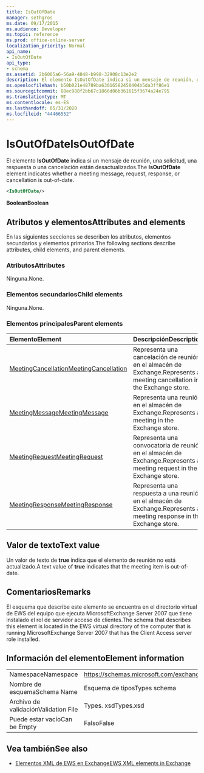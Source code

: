 ```yaml
---
title: IsOutOfDate
manager: sethgros
ms.date: 09/17/2015
ms.audience: Developer
ms.topic: reference
ms.prod: office-online-server
localization_priority: Normal
api_name:
- IsOutOfDate
api_type:
- schema
ms.assetid: 2b6005a6-56a9-4848-b998-32908c13e2e2
description: El elemento IsOutOfDate indica si un mensaje de reunión, una solicitud, una respuesta o una cancelación están desactualizados.
ms.openlocfilehash: b50b021e48789ba63016582450404b5da3ff86e1
ms.sourcegitcommit: 88ec988f2bb67c1866d06b361615f3674a24e795
ms.translationtype: MT
ms.contentlocale: es-ES
ms.lasthandoff: 05/31/2020
ms.locfileid: "44466552"
---
```

# <a name="isoutofdate"></a><span data-ttu-id="65719-103">IsOutOfDate</span><span class="sxs-lookup"><span data-stu-id="65719-103">IsOutOfDate</span></span>

<span data-ttu-id="65719-104">El elemento **IsOutOfDate** indica si un mensaje de reunión, una solicitud, una respuesta o una cancelación están desactualizados.</span><span class="sxs-lookup"><span data-stu-id="65719-104">The **IsOutOfDate** element indicates whether a meeting message, request, response, or cancellation is out-of-date.</span></span> 
  
```xml
<IsOutOfDate/>
```

 <span data-ttu-id="65719-105">**Boolean**</span><span class="sxs-lookup"><span data-stu-id="65719-105">**Boolean**</span></span>
## <a name="attributes-and-elements"></a><span data-ttu-id="65719-106">Atributos y elementos</span><span class="sxs-lookup"><span data-stu-id="65719-106">Attributes and elements</span></span>

<span data-ttu-id="65719-107">En las siguientes secciones se describen los atributos, elementos secundarios y elementos primarios.</span><span class="sxs-lookup"><span data-stu-id="65719-107">The following sections describe attributes, child elements, and parent elements.</span></span>
  
### <a name="attributes"></a><span data-ttu-id="65719-108">Atributos</span><span class="sxs-lookup"><span data-stu-id="65719-108">Attributes</span></span>

<span data-ttu-id="65719-109">Ninguna.</span><span class="sxs-lookup"><span data-stu-id="65719-109">None.</span></span>
  
### <a name="child-elements"></a><span data-ttu-id="65719-110">Elementos secundarios</span><span class="sxs-lookup"><span data-stu-id="65719-110">Child elements</span></span>

<span data-ttu-id="65719-111">Ninguna.</span><span class="sxs-lookup"><span data-stu-id="65719-111">None.</span></span>
  
### <a name="parent-elements"></a><span data-ttu-id="65719-112">Elementos principales</span><span class="sxs-lookup"><span data-stu-id="65719-112">Parent elements</span></span>

|<span data-ttu-id="65719-113">**Elemento**</span><span class="sxs-lookup"><span data-stu-id="65719-113">**Element**</span></span>|<span data-ttu-id="65719-114">**Descripción**</span><span class="sxs-lookup"><span data-stu-id="65719-114">**Description**</span></span>|
|:-----|:-----|
|[<span data-ttu-id="65719-115">MeetingCancellation</span><span class="sxs-lookup"><span data-stu-id="65719-115">MeetingCancellation</span></span>](meetingcancellation.md) <br/> |<span data-ttu-id="65719-116">Representa una cancelación de reunión en el almacén de Exchange.</span><span class="sxs-lookup"><span data-stu-id="65719-116">Represents a meeting cancellation in the Exchange store.</span></span>  <br/> |
|[<span data-ttu-id="65719-117">MeetingMessage</span><span class="sxs-lookup"><span data-stu-id="65719-117">MeetingMessage</span></span>](meetingmessage.md) <br/> |<span data-ttu-id="65719-118">Representa una reunión en el almacén de Exchange.</span><span class="sxs-lookup"><span data-stu-id="65719-118">Represents a meeting in the Exchange store.</span></span>  <br/> |
|[<span data-ttu-id="65719-119">MeetingRequest</span><span class="sxs-lookup"><span data-stu-id="65719-119">MeetingRequest</span></span>](meetingrequest.md) <br/> |<span data-ttu-id="65719-120">Representa una convocatoria de reunión en el almacén de Exchange.</span><span class="sxs-lookup"><span data-stu-id="65719-120">Represents a meeting request in the Exchange store.</span></span>  <br/> |
|[<span data-ttu-id="65719-121">MeetingResponse</span><span class="sxs-lookup"><span data-stu-id="65719-121">MeetingResponse</span></span>](meetingresponse.md) <br/> |<span data-ttu-id="65719-122">Representa una respuesta a una reunión en el almacén de Exchange.</span><span class="sxs-lookup"><span data-stu-id="65719-122">Represents a meeting response in the Exchange store.</span></span>  <br/> |
   
## <a name="text-value"></a><span data-ttu-id="65719-123">Valor de texto</span><span class="sxs-lookup"><span data-stu-id="65719-123">Text value</span></span>

<span data-ttu-id="65719-124">Un valor de texto de **true** indica que el elemento de reunión no está actualizado.</span><span class="sxs-lookup"><span data-stu-id="65719-124">A text value of **true** indicates that the meeting item is out-of-date.</span></span> 
  
## <a name="remarks"></a><span data-ttu-id="65719-125">Comentarios</span><span class="sxs-lookup"><span data-stu-id="65719-125">Remarks</span></span>

<span data-ttu-id="65719-126">El esquema que describe este elemento se encuentra en el directorio virtual de EWS del equipo que ejecuta MicrosoftExchange Server 2007 que tiene instalado el rol de servidor acceso de clientes.</span><span class="sxs-lookup"><span data-stu-id="65719-126">The schema that describes this element is located in the EWS virtual directory of the computer that is running MicrosoftExchange Server 2007 that has the Client Access server role installed.</span></span>
  
## <a name="element-information"></a><span data-ttu-id="65719-127">Información del elemento</span><span class="sxs-lookup"><span data-stu-id="65719-127">Element information</span></span>

|||
|:-----|:-----|
|<span data-ttu-id="65719-128">Namespace</span><span class="sxs-lookup"><span data-stu-id="65719-128">Namespace</span></span>  <br/> |https://schemas.microsoft.com/exchange/services/2006/types  <br/> |
|<span data-ttu-id="65719-129">Nombre de esquema</span><span class="sxs-lookup"><span data-stu-id="65719-129">Schema Name</span></span>  <br/> |<span data-ttu-id="65719-130">Esquema de tipos</span><span class="sxs-lookup"><span data-stu-id="65719-130">Types schema</span></span>  <br/> |
|<span data-ttu-id="65719-131">Archivo de validación</span><span class="sxs-lookup"><span data-stu-id="65719-131">Validation File</span></span>  <br/> |<span data-ttu-id="65719-132">Types. xsd</span><span class="sxs-lookup"><span data-stu-id="65719-132">Types.xsd</span></span>  <br/> |
|<span data-ttu-id="65719-133">Puede estar vacío</span><span class="sxs-lookup"><span data-stu-id="65719-133">Can be Empty</span></span>  <br/> |<span data-ttu-id="65719-134">Falso</span><span class="sxs-lookup"><span data-stu-id="65719-134">False</span></span>  <br/> |
   
## <a name="see-also"></a><span data-ttu-id="65719-135">Vea también</span><span class="sxs-lookup"><span data-stu-id="65719-135">See also</span></span>



- [<span data-ttu-id="65719-136">Elementos XML de EWS en Exchange</span><span class="sxs-lookup"><span data-stu-id="65719-136">EWS XML elements in Exchange</span></span>](ews-xml-elements-in-exchange.md)

